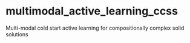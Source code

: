 # multimodal_active_learning_ccss
Multi-modal cold start active learning for compositionally complex solid solutions
